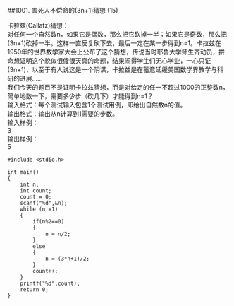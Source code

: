 ##1001. 害死人不偿命的(3n+1)猜想 (15)

卡拉兹(Callatz)猜想：  
对任何一个自然数n，如果它是偶数，那么把它砍掉一半；如果它是奇数，那么把(3n+1)砍掉一半。这样一直反复砍下去，最后一定在某一步得到n=1。卡拉兹在1950年的世界数学家大会上公布了这个猜想，传说当时耶鲁大学师生齐动员，拼命想证明这个貌似很傻很天真的命题，结果闹得学生们无心学业，一心只证(3n+1)，以至于有人说这是一个阴谋，卡拉兹是在蓄意延缓美国数学界教学与科研的进展……  
我们今天的题目不是证明卡拉兹猜想，而是对给定的任一不超过1000的正整数n，简单地数一下，需要多少步（砍几下）才能得到n=1？   
输入格式：每个测试输入包含1个测试用例，即给出自然数n的值。  
输出格式：输出从n计算到1需要的步数。  
输入样例：  
3   
输出样例：  
5  

	#include <stdio.h>
	
	int main()
	{
	    int n;
	    int count;
	    count = 0;
	    scanf("%d",&n);
	    while (n!=1)
	    {
	    	if(n%2==0)
	    	{
	            n = n/2;
	        }
	    	else
	    	{
	            n = (3*n+1)/2;
	    	}
	    	count++;
	    }
	    printf("%d",count);
	    return 0;
	}